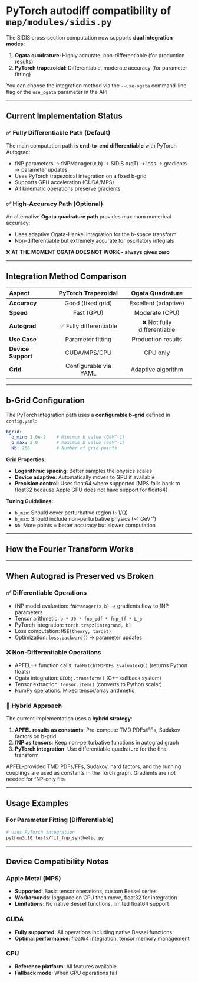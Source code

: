 # PyTorch autodiff compatibility of `map/modules/sidis.py`

The SIDIS cross-section computation now supports **dual integration modes**:

1. **Ogata quadrature**: Highly accurate, non-differentiable (for production results)
2. **PyTorch trapezoidal**: Differentiable, moderate accuracy (for parameter fitting)

You can choose the integration method via the `--use-ogata` command-line flag or the `use_ogata` parameter in the API.

---

## Current Implementation Status

### ✅ **Fully Differentiable Path (Default)**

The main computation path is **end-to-end differentiable** with PyTorch Autograd:

- fNP parameters → fNPManager(x,b) → SIDIS σ(qT) → loss → gradients → parameter updates
- Uses PyTorch trapezoidal integration on a fixed b-grid
- Supports GPU acceleration (CUDA/MPS)
- All kinematic operations preserve gradients

### ✅ **High-Accuracy Path (Optional)**

An alternative **Ogata quadrature path** provides maximum numerical accuracy:

- Uses adaptive Ogata-Hankel integration for the b-space transform
- Non-differentiable but extremely accurate for oscillatory integrals

❌ **AT THE MOMENT OGATA DOES NOT WORK - always gives zero**

---

## Integration Method Comparison

| Aspect | PyTorch Trapezoidal | Ogata Quadrature |
|:--------|:-------------------:|:------------------:|
| **Accuracy** | Good (fixed grid) | Excellent (adaptive) |
| **Speed** | Fast (GPU) | Moderate (CPU) |
| **Autograd** | ✅ Fully differentiable | ❌ Not fully differentiable |
| **Use Case** | Parameter fitting | Production results |
| **Device Support** | CUDA/MPS/CPU | CPU only |
| **Grid** | Configurable via YAML | Adaptive algorithm |

---

## b-Grid Configuration

The PyTorch integration path uses a **configurable b-grid** defined in `config.yaml`:

```yaml
bgrid:
  b_min: 1.0e-2    # Minimum b value (GeV^-1)
  b_max: 2.0       # Maximum b value (GeV^-1)  
  Nb: 256          # Number of grid points
```

**Grid Properties:**

- **Logarithmic spacing**: Better samples the physics scales
- **Device adaptive**: Automatically moves to GPU if available
- **Precision control**: Uses float64 where supported (MPS falls back to float32 because Apple GPU does not have support for float64)

**Tuning Guidelines:**

- `b_min`: Should cover perturbative region (~1/Q)
- `b_max`: Should include non-perturbative physics (~1 GeV⁻¹)
- `Nb`: More points = better accuracy but slower computation

---

## How the Fourier Transform Works

---

## When Autograd is Preserved vs Broken

### ✅ **Differentiable Operations**

- fNP model evaluation: `fNPManager(x,b)` → gradients flow to fNP parameters
- Tensor arithmetic: `b * J0 * fnp_pdf * fnp_ff * L_b`
- PyTorch integration: `torch.trapz(integrand, b)`
- Loss computation: `MSE(theory, target)`
- Optimization: `loss.backward()` → parameter updates

### ❌ **Non-Differentiable Operations**

- APFEL++ function calls: `TabMatchTMDPDFs.EvaluatexQ()` (returns Python floats)
- Ogata integration: `DEObj.transform()` (C++ callback system)
- Tensor extraction: `tensor.item()` (converts to Python scalar)
- NumPy operations: Mixed tensor/array arithmetic

### 🔧 **Hybrid Approach**

The current implementation uses a **hybrid strategy**:

1. **APFEL results as constants**: Pre-compute TMD PDFs/FFs, Sudakov factors on b-grid
2. **fNP as tensors**: Keep non-perturbative functions in autograd graph
3. **PyTorch integration**: Use differentiable quadrature for the final transform

APFEL-provided TMD PDFs/FFs, Sudakov, hard factors, and the running couplings are used as constants in the Torch graph. Gradients are not needed for fNP-only fits.

---

## Usage Examples

### For Parameter Fitting (Differentiable)

```bash
# Uses PyTorch integration
python3.10 tests/fit_fnp_synthetic.py
```

---

## Device Compatibility Notes

### Apple Metal (MPS)

- **Supported**: Basic tensor operations, custom Bessel series
- **Workarounds**: logspace on CPU then move, float32 for integration
- **Limitations**: No native Bessel functions, limited float64 support

### CUDA

- **Fully supported**: All operations including native Bessel functions
- **Optimal performance**: float64 integration, tensor memory management

### CPU

- **Reference platform**: All features available
- **Fallback mode**: When GPU operations fail
